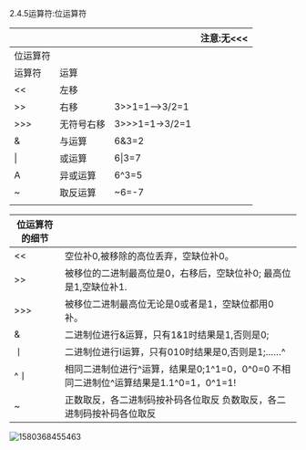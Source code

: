 2.4.5运算符:位运算符	

|          |            |                | 注意:无<<< |
| -------- | ---------- | -------------- | ---------- |
| 位运算符 |            |                |            |
| 运算符   | 运算       |                |            |
| <<       | 左移       |                |            |
| >>       | 右移       | 3>>1=1-->3/2=1 |            |
| >>>      | 无符号右移 | 3>>>1=1->3/2=1 |            |
| &        | 与运算     | 6&3=2          |            |
| \|       | 或运算     | 6\|3=7         |            |
| A        | 异或运算   | 6^3=5          |            |
| ~        | 取反运算   | ~6=-7          |            |
|          |            |                |            |

| 位运算符的细节 |                                                              |
| -------------- | ------------------------------------------------------------ |
| <<             | 空位补0,被移除的高位丢弃，空缺位补0。                        |
| >>             | 被移位的二进制最高位是0，右移后，空缺位补0; 最高位是1,空缺位补1. |
| >>>            | 被移位二进制最高位无论是0或者是1，空缺位都用0补。            |
| &              | 二进制位进行&运算，只有1&1时结果是1,否则是0;                 |
| 丨             | 二进制位进行I运算，只有010时结果是0,否则是1;……^              |
| ^丨            | 相同二进制位进行^运算，结果是0;1^1=0，0^0=0 不相同二进制位^运算结果是1.1^0=1，0^1=1! |
| ~              | 正数取反，各二进制码按补码各位取反 负数取反，各二进制码按补码各位取反 |

![1580368455463](C:\Users\DELL\AppData\Roaming\Typora\typora-user-images\1580368455463.png)